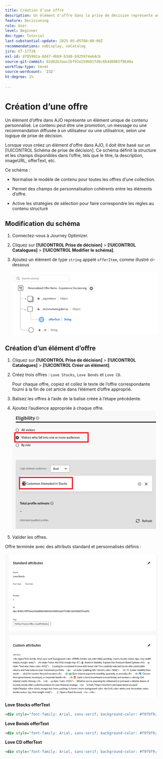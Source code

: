 ```yaml
---
title: Création d’une offre
description: Un élément d'offre dans la prise de décision représente un contenu personnalisé unique, tel qu'un message, une image, une promotion ou une recommandation, qui peut être diffusé à un utilisateur en fonction de règles et de conditions définies.
feature: Decisioning
role: User
level: Beginner
doc-type: Tutorial
last-substantial-update: 2025-05-05T00:00:00Z
recommendations: noDisplay, noCatalog
jira: KT-17728
exl-id: d705992a-0d47-4bb9-b3d8-b925974e64cb
source-git-commit: 82d82b3aac2bf91e259b01fd8c6b4d6065f9640a
workflow-type: tm+mt
source-wordcount: '232'
ht-degree: 1%

---
```


# Création d’une offre

Un élément d’offre dans AJO représente un élément unique de contenu personnalisé. Le contenu peut être une promotion, un message ou une recommandation diffusée à un utilisateur ou une utilisatrice, selon une logique de prise de décision.

Lorsque vous créez un élément d&#39;offre dans AJO, il doit être basé sur un [!UICONTROL Schéma de prise de décision]. Ce schéma définit la structure et les champs disponibles dans l’offre, tels que le titre, la description, imageURL, offerText, etc.

Ce schéma :

* Normalise le modèle de contenu pour toutes les offres d’une collection.

* Permet des champs de personnalisation cohérents entre les éléments d’offre.

* Active les stratégies de sélection pour faire correspondre les règles au contenu structuré

## Modification du schéma

1. Connectez-vous à Journey Optimizer.
1. Cliquez sur **[!UICONTROL Prise de décision]** > **[!UICONTROL Catalogues]** > **[!UICONTROL Modifier le schéma]**.
1. Ajoutez un élément de type `string` appelé `offerItem`, comme illustré ci-dessous

   ![decisioning-schema](assets/offer-schema.png)

## Création d’un élément d’offre

1. Cliquez sur **[!UICONTROL Prise de décision]** > **[!UICONTROL Catalogues]** > **[!UICONTROL Créer un élément]**.

1. Créez trois offres : `Love Stocks`, `Love Bonds` et `Love CD`.

   Pour chaque offre, copiez et collez le texte de l’offre correspondante fourni à la fin de cet article dans l’élément d’offre approprié.

1. Balisez les offres à l’aide de la balise créée à l’étape précédente.
1. Ajoutez l’audience appropriée à chaque offre.
   ![éligibilité-des-offres](assets/offer-eligibility.png)
1. Valider les offres.

Offre terminée avec des attributs standard et personnalisés définis :

![offre love stocks](assets/love-bonds.png)

**Love Stocks offerText**

```html
<div style="font-family: Arial, sans-serif; background-color: #f9f9f9; border: 1px solid #ddd; padding: 1.5rem; border-radius: 8px; max-width: 600px; margin: auto;">   <h3 style="color: #1a73e8; margin-top: 0;">📈 Open a Stock Trading Account & Get $100 in Bonus Stock</h3>   <p style="font-size: 1rem; color: #333;">     Ready to start building your portfolio? Open a new stock trading account with us and receive a      <strong>$100 bonus in stock</strong> — on us.   </p>   <ul style="padding-left: 1.25rem; color: #444;">     <li>🧾 No account minimums — start investing with as little as $1</li>     <li>📉 $0 commissions on online stock trades</li>     <li>📊 Access to powerful trading tools and real-time analytics</li>     <li>🎓 Free educational resources to help you invest confidently</li>   </ul>   <p style="color: #333;">     It's never been easier to start trading. Join thousands of investors who trust us to help them grow their wealth.   </p>   <a href="https://yourbrokerage.com/open-account"      style="display: inline-block; margin-top: 1rem; padding: 0.75rem 1.5rem; background-color: #1a73e8; color: white; text-decoration: none; border-radius: 5px; font-weight: bold;">      🚀 Open Your Account Today   </a> </div>
```

**Love Bonds offerText**

```html
<div style="font-family: Arial, sans-serif; background-color: #f9f9f9; border: 1px solid #ddd; padding: 1.5rem; border-radius: 8px; max-width: 600px; margin: auto;">   <h3 style="color: #6c757d; margin-top: 0;">🏦 Invest in Stability: Explore Our Premium Bond Options</h3>   <p style="font-size: 1rem; color: #333;">     Looking for consistent income with lower risk? Our carefully selected bonds offer predictable returns and help balance your investment portfolio.   </p>   <ul style="padding-left: 1.25rem; color: #444;">     <li>📉 Lower volatility than stocks — ideal for income-focused investors</li>     <li>💵 Earn interest payments monthly, quarterly, or annually</li>     <li>🔍 Choose from government, municipal, or corporate bonds</li>     <li>🎁 Open a bond investment account today and receive a <strong>$50 interest credit</strong></li>   </ul>   <p style="color: #333;">     Whether you're preparing for retirement or just want a reliable stream of income, bonds offer a solid foundation for your financial strategy.   </p>   <a href="https://yourfirm.com/open-bond-account"      style="display: inline-block; margin-top: 1rem; padding: 0.75rem 1.5rem; background-color: #6c757d; color: white; text-decoration: none; border-radius: 5px; font-weight: bold;">      🧾 Open a Bond Account   </a> </div>
```

**Love CD offerText**

```html
<div style="font-family: Arial, sans-serif; background-color: #f9f9f9; border: 1px solid #ddd; padding: 1.5rem; border-radius: 8px; max-width: 600px; margin: auto;">   <h3 style="color: #28a745; margin-top: 0;">💰 Lock in a 5.25% APY — Open Your CD Account Today</h3>   <p style="font-size: 1rem; color: #333;">     Secure your savings with a high-yield Certificate of Deposit. For a limited time, enjoy a      <strong>guaranteed 5.25% annual percentage yield (APY)</strong> on 12-month CDs.   </p>   <ul style="padding-left: 1.25rem; color: #444;">     <li>🔒 Guaranteed returns with FDIC insurance</li>     <li>📈 Lock in today's high rates before they change</li>     <li>💼 Flexible terms from 6 to 24 months</li>     <li>🎁 Open with just $500 and get a $50 bonus</li>   </ul>   <p style="color: #333;">     Whether you're saving for a short-term goal or building a conservative income strategy, our CDs offer peace of mind and predictable growth.   </p>   <a href="https://yourbank.com/open-cd"      style="display: inline-block; margin-top: 1rem; padding: 0.75rem 1.5rem; background-color: #28a745; color: white; text-decoration: none; border-radius: 5px; font-weight: bold;">      💼 Open a CD Account   </a> </div>
```
